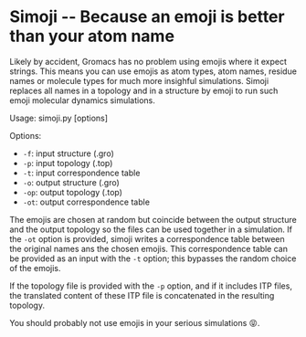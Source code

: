 Simoji -- Because an emoji is better than your atom name
========================================================

Likely by accident, Gromacs has no problem using emojis where it expect
strings. This means you can use emojis as atom types, atom names, residue names
or molecule types for much more insighful simulations. Simoji replaces all
names in a topology and in a structure by emoji to run such emoji molecular
dynamics simulations.

Usage: simoji.py [options]

Options:

* `-f`: input structure (.gro)
* `-p`: input topology (.top)
* `-t`: input correspondence table
* `-o`: output structure (.gro)
* `-op`: output topology (.top)
* `-ot`: output correspondence table

The emojis are chosen at random but coincide between the output structure and
the output topology so the files can be used together in a simulation. If the
`-ot` option is provided, simoji writes a correspondence table between the
original names ans the chosen emojis. This correspondence table can be provided
as an input with the `-t` option; this bypasses the random choice of the
emojis.

If the topology file is provided with the `-p` option, and if it includes ITP
files, the translated content of these ITP file is concatenated in the
resulting topology.

You should probably not use emojis in your serious simulations 😝.
